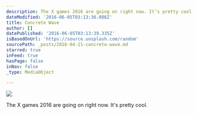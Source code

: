 ```yaml
---
description: The X games 2016 are going on right now. It’s pretty cool.
dateModified: '2016-06-05T03:13:36.086Z'
title: Concrete Wave
author: []
datePublished: '2016-06-05T03:13:39.335Z'
isBasedOnUrl: 'https://source.unsplash.com/random'
sourcePath: _posts/2016-04-21-concrete-wave.md
starred: true
inFeed: true
hasPage: false
inNav: false
_type: MediaObject

---
```

![](https://the-grid-user-content.s3-us-west-2.amazonaws.com/af4e6fb6-f22b-4cf4-b70e-5311f7333748.jpg)

The X games 2016 are going on right now. It's pretty cool.